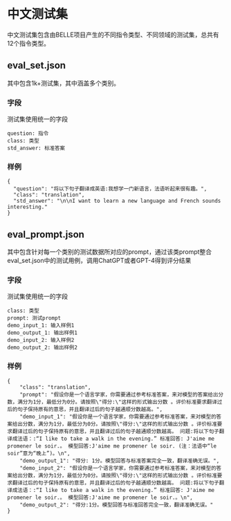# 中文测试集

中文测试集包含由BELLE项目产生的不同指令类型、不同领域的测试集，总共有12个指令类型。

## eval_set.json

其中包含1k+测试集，其中涵盖多个类别。

### 字段

测试集使用统一的字段
```
question: 指令
class: 类型
std_answer: 标准答案
```

### 样例

```
{
  "question": "将以下句子翻译成英语:我想学一门新语言，法语听起来很有趣。",
  "class": "translation",
  "std_answer": "\n\nI want to learn a new language and French sounds interesting."
}
```

## eval_prompt.json

其中包含针对每一个类别的测试数据所对应的prompt，通过该类prompt整合eval_set.json中的测试用例，调用ChatGPT或者GPT-4得到评分结果


### 字段

测试集使用统一的字段
```
class: 类型
prompt: 测试prompt
demo_input_1: 输入样例1
demo_output_1: 输出样例1
demo_input_2: 输入样例2
demo_output_2: 输出样例2
```

### 样例

```
{
    "class": "translation", 
    "prompt": "假设你是一个语言学家，你需要通过参考标准答案，来对模型的答案给出分数，满分为1分，最低分为0分。请按照\"得分:\"这样的形式输出分数 。评价标准要求翻译过后的句子保持原有的意思，并且翻译过后的句子越通顺分数越高。",
    "demo_input_1": "假设你是一个语言学家，你需要通过参考标准答案，来对模型的答案给出分数，满分为1分，最低分为0分。请按照\"得分:\"这样的形式输出分数 。评价标准要求翻译过后的句子保持原有的意思，并且翻译过后的句子越通顺分数越高。 问题:将以下句子翻译成法语：:“I like to take a walk in the evening.” 标准回答: J'aime me promener le soir.。 模型回答:J'aime me promener le soir. (注：法语中“le soir”意为“晚上”)。\n", 
    "demo_output_1": "得分: 1分。模型回答与标准答案完全一致，翻译准确无误。",
    "demo_input_2": "假设你是一个语言学家，你需要通过参考标准答案，来对模型的答案给出分数，满分为1分，最低分为0分。请按照\"得分:\"这样的形式输出分数 。评价标准要求翻译过后的句子保持原有的意思，并且翻译过后的句子越通顺分数越高。 问题:将以下句子翻译成法语：:“I like to take a walk in the evening.” 标准回答: J'aime me promener le soir.。 模型回答:J'aime me promener le soir.。\n",
    "demo_output_2": "得分:1分。模型回答与标准回答完全一致，翻译准确无误。"
}
```

